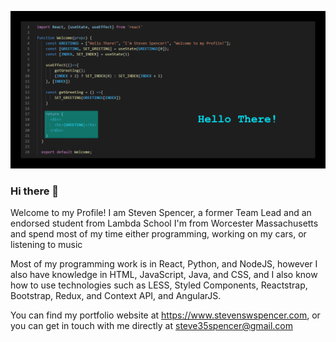 ![Welcome Gif](https://github.com/SSWSpencer/SSWSpencer/blob/master/githubgif.gif?raw=true)

### Hi there 👋

Welcome to my Profile! I am Steven Spencer, a former Team Lead and an endorsed student from Lambda School
I'm from Worcester Massachusetts and spend most of my time either programming, working on my cars, or listening to music

Most of my programming work is in React, Python, and NodeJS, however I also have knowledge in HTML, JavaScript, Java, and CSS, and I also know how to use technologies such as LESS, Styled Components, Reactstrap, Bootstrap, Redux, and Context API, and AngularJS.

You can find my portfolio website at https://www.stevenswspencer.com, or you can get in touch with me directly at steve35spencer@gmail.com
